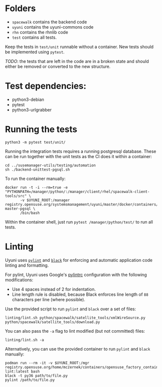 # Folders

  * `spacewalk` contains the backend code
  * `uyuni` contains the uyuni-commons code
  * `rhn` contains the rhnlib code
  * `test` contains all tests.

Keep the tests in `test/unit` runnable without a container.
New tests should be implemented using `pytest`.

*TODO*: the tests that are left in the code are in a broken state and should either be removed or converted to the new structure.


# Test dependencies:

  * python3-debian
  * pytest
  * python3-urlgrabber

# Running the tests

```
python3 -m pytest test/unit/
```

Running the integration tests requires a running postgresql database.
These can be run together with the unit tests as the CI does it within a container:

```
cd ../susemanager-utils/testing/automation
sh ./backend-unittest-pgsql.sh
```

To run the container manually:

```
docker run -t -i --rm=true -e "PYTHONPATH=/manager/python/:/manager/client/rhel/spacewalk-client-tools/src" \
       -v $UYUNI_ROOT:/manager registry.opensuse.org/systemsmanagement/uyuni/master/docker/containers/uyuni-master-pgsql \
       /bin/bash
```

Within the container shell, just run  `pytest /manager/python/test/` to run all tests.

# Linting

Uyuni uses [`pylint`](https://pylint.pycqa.org/en/latest/index.html) and [`black`](https://black.readthedocs.io/en/stable/) for enforcing and automatic application code linting and formatting.

For pylint, Uyuni uses Google's [pylintrc](https://google.github.io/styleguide/pylintrc) configuration with the following modifications:

* Use 4 spaces instead of 2 for indentation.
* Line length rule is disabled, because Black enforces line length of `88` characters per line (where possible).

Use the provided script to run `pylint` and `black` over a set of files:

```
linting/lint.sh python/spacewalk/satellite_tools/xmlWireSource.py python/spacewalk/satellite_tools/download.py
```

You can also pass the `-a` flag to lint modified (but not committed) files:

```
linting/lint.sh -a
```

Alternatively, you can use the provided container to run `pylint` and `black` manually:

```
podman run --rm -it -v $UYUNI_ROOT:/mgr registry.opensuse.org/home/mczernek/containers/opensuse_factory_containerfile/uyuni-lint:latest bash
black -t py36 path/to/file.py
pylint /path/to/file.py
```

